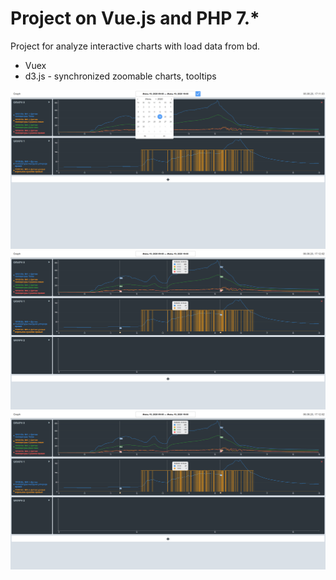 # Project on Vue.js and PHP 7.* 
Project for analyze interactive charts with load data from bd. 

 - Vuex
 - d3.js - synchronized zoomable charts, tooltips
 
![Example 1](graph_img1.png) 
![Example 2](graph_img2.png) 
![Example 3](graph_img2.png)

